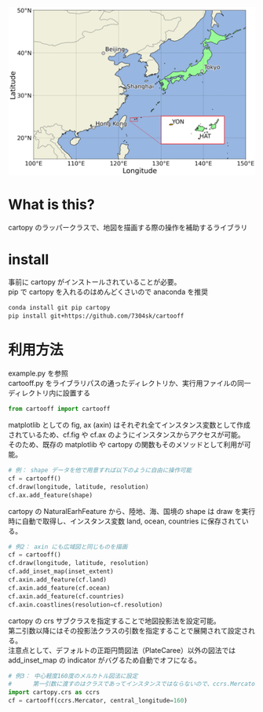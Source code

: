 ![example](./__sample__/example.png)

# What is this?
cartopy のラッパークラスで、地図を描画する際の操作を補助するライブラリ

# install
事前に cartopy がインストールされていることが必要。  
pip で cartopy を入れるのはめんどくさいので anaconda を推奨
```Bash
conda install git pip cartopy
pip install git+https://github.com/7304sk/cartooff
```

# 利用方法
example.py を参照  
cartooff.py をライブラリパスの通ったディレクトリか、実行用ファイルの同一ディレクトリ内に設置する
```python
from cartooff import cartooff
```
matplotlib としての fig, ax (axin) はそれぞれ全てインスタンス変数として作成されているため、cf.fig や cf.ax のようにインスタンスからアクセスが可能。  
そのため、既存の matplotlib や cartopy の関数もそのメソッドとして利用が可能。  
```python
# 例： shape データを他で用意すれば以下のように自由に操作可能
cf = cartooff()
cf.draw(longitude, latitude, resolution)
cf.ax.add_feature(shape)
```
cartopy の NaturalEarhFeature から、陸地、海、国境の shape は draw を実行時に自動で取得し、インスタンス変数 land, ocean, countries に保存されている。
```python
# 例2： axin にも広域図と同じものを描画
cf = cartooff()
cf.draw(longitude, latitude, resolution)
cf.add_inset_map(inset_extent)
cf.axin.add_feature(cf.land)
cf.axin.add_feature(cf.ocean)
cf.axin.add_feature(cf.countries)
cf.axin.coastlines(resolution=cf.resolution)
```
cartopy の crs サブクラスを指定することで地図投影法を設定可能。  
第二引数以降にはその投影法クラスの引数を指定することで展開されて設定される。  
注意点として、デフォルトの正距円筒図法（PlateCaree）以外の図法では add_inset_map の indicator がバグるため自動でオフになる。
```python
# 例3： 中心軽度160度のメルカトル図法に設定
#      第一引数に渡すのはクラスであってインスタンスではならないので、ccrs.Mercator() のように () をつけてはならない
import cartopy.crs as ccrs
cf = cartooff(ccrs.Mercator, central_longitude=160)
```